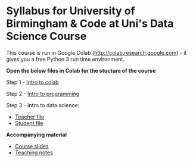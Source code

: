 # Syllabus for University of Birmingham & Code at Uni's Data Science Course

This course is run in Google Colab (http://colab.research.google.com) - it gives you a free Python 3 run time environment. 

**Open the below files in Colab for the stucture of the course**

  Step 1 - [Intro to colab](https://drive.google.com/open?id=1YvjxGhCxHZcnitdfzJo76RUZlx8TmJwH)

  Step 2 - [Intro to programming](https://drive.google.com/open?id=1sDtAtLv0gH23KbB_cHKHYNlkeRlOQUYR)

  Step 3 - Intro to data science:
  * [Teacher file](https://drive.google.com/open?id=10KnHaqUfneSsD7Ukf_SqFDRuFL4Q_GjU)
  * [Student file](https://drive.google.com/open?id=1qYHHENPxCo8gYhSszK7OWtwsh8T1cU7z)

**Accompanying material**
- [Course slides](https://drive.google.com/open?id=1kngd6WJzIX2Xj1R1CHxWmV71wacRMegE)
- [Teaching notes](https://docs.google.com/document/d/1cojHitmRJrMf9b_wHVJDsiBoRhYAubabzo82riQ__sg/edit?usp=sharing)
